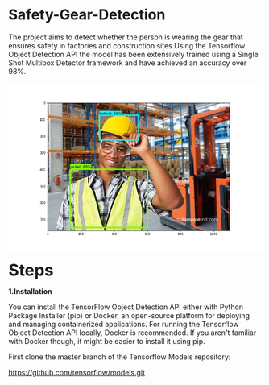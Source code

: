 # Safety-Gear-Detection
The project aims to detect whether the person is wearing the gear that ensures safety in factories and construction sites.Using the Tensorflow Object Detection API the model has been extensively trained using a Single Shot Multibox Detector framework and have achieved an accuracy over 98%.

![](https://github.com/sarthakking5/Safety-Gear-Detection/blob/4da7d2544711652d922bd10509c3986012491610/images/output_gif.gif)

**<font size="+3">Steps</font>**

**1.Installation**

You can install the TensorFlow Object Detection API either with Python Package Installer (pip) or Docker, an open-source platform for deploying and managing containerized applications. For running the Tensorflow Object Detection API locally, Docker is recommended. If you aren't familiar with Docker though, it might be easier to install it using pip.

First clone the master branch of the Tensorflow Models repository:

https://github.com/tensorflow/models.git
